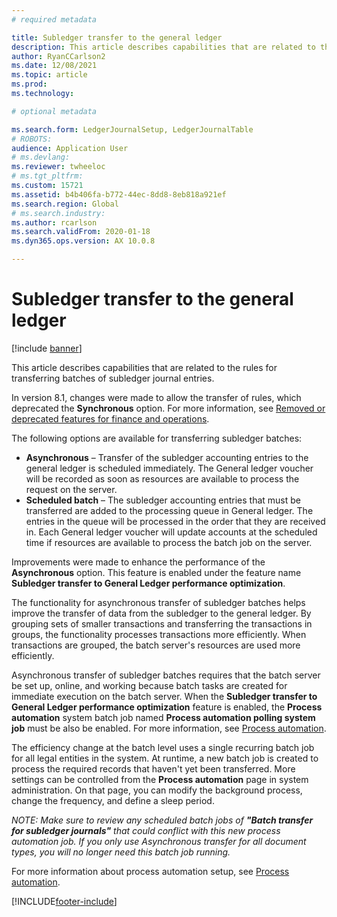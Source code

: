 ```yaml
---
# required metadata

title: Subledger transfer to the general ledger
description: This article describes capabilities that are related to the subledger transfer process in General ledger.
author: RyanCCarlson2
ms.date: 12/08/2021
ms.topic: article
ms.prod: 
ms.technology: 

# optional metadata

ms.search.form: LedgerJournalSetup, LedgerJournalTable
# ROBOTS: 
audience: Application User
# ms.devlang: 
ms.reviewer: twheeloc
# ms.tgt_pltfrm: 
ms.custom: 15721
ms.assetid: b4b406fa-b772-44ec-8dd8-8eb818a921ef
ms.search.region: Global
# ms.search.industry: 
ms.author: rcarlson
ms.search.validFrom: 2020-01-18
ms.dyn365.ops.version: AX 10.0.8

---
```


# Subledger transfer to the general ledger

[!include [banner](../includes/banner.md)]

This article describes capabilities that are related to the rules for transferring batches of subledger journal entries.

In version 8.1, changes were made to allow the transfer of rules, which deprecated the **Synchronous** option. For more information, see [Removed or deprecated features for finance and operations](../../fin-ops-core/dev-itpro/migration-upgrade/deprecated-features.md?toc=%2fdynamics365%2ffinance%2ftoc.json#finance-and-operations-81-with-platform-update-20).

The following options are available for transferring subledger batches:

- **Asynchronous** – Transfer of the subledger accounting entries to the general ledger is scheduled immediately. The General ledger voucher will be recorded as soon as resources are available to process the request on the server.
- **Scheduled batch** – The subledger accounting entries that must be transferred are added to the processing queue in General ledger. The entries in the queue will be processed in the order that they are received in. Each General ledger voucher will update accounts at the scheduled time if resources are available to process the batch job on the server.

Improvements were made to enhance the performance of the **Asynchronous** option. This feature is enabled under the feature name **Subledger transfer to General Ledger performance optimization**.

The functionality for asynchronous transfer of subledger batches helps improve the transfer of data from the subledger to the general ledger. By grouping sets of smaller transactions and transferring the transactions in groups, the functionality processes transactions more efficiently. When transactions are grouped, the batch server's resources are used more efficiently.

Asynchronous transfer of subledger batches requires that the batch server be set up, online, and working because batch tasks are created for immediate execution on the batch server. When the  **Subledger transfer to General Ledger performance optimization** feature is enabled, the **Process automation** system batch job named **Process automation polling system job** must be also be enabled. For more information, see [Process automation](../../fin-ops-core/dev-itpro/sysadmin/process-automation.md).

The efficiency change at the batch level uses a single recurring batch job for all legal entities in the system. At runtime, a new batch job is created to process the required records that haven't yet been transferred. More settings can be controlled from the **Process automation** page in system administration. On that page, you can modify the background process, change the frequency, and define a sleep period. 

*NOTE: Make sure to review any scheduled batch jobs of **"Batch transfer for subledger journals"** that could conflict with this new process automation job. If you only use Asynchronous transfer for all document types, you will no longer need this batch job running.*

For more information about process automation setup, see [Process automation](../../fin-ops-core/dev-itpro/sysadmin/process-automation.md).

[!INCLUDE[footer-include](../../includes/footer-banner.md)]

